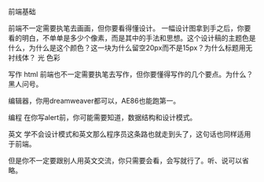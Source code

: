 前端基础



前端不一定需要执笔去画画，但你要看得懂设计。
一幅设计图拿到手之后，你要看的明白，不单单是多少个像素，而是其中的手法和思想。这个设计稿的主题色是什么，为什么是这个颜色？这一块为什么留空20px而不是15px？为什么标题用无衬线体？
光
色彩

写作 html
前端也不一定需要执笔去写作，但你要懂得写作的几个要点。为什么？黑人问号。

编辑器，你用dreamweaver都可以，AE86也能跑第一。

编程
在你写alert前，你可能需要知道，数据结构和设计模式。

英文
学不会设计模式和英文那么程序员这条路也就走到头了，这句话也同样适用于前端。

但是你不一定要跟别人用英文交流，你只需要会看，会写就行了。听、说可以省略。